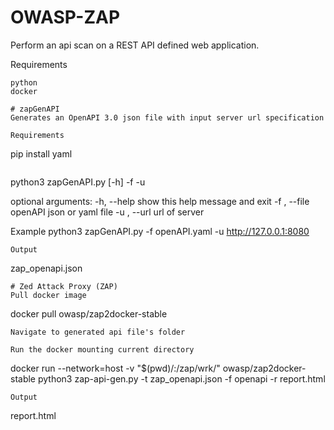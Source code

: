 # OWASP-ZAP
Perform an api scan on a REST API defined web application.

Requirements
```
python
docker

# zapGenAPI
Generates an OpenAPI 3.0 json file with input server url specification

Requirements
```
pip install yaml
```

```
python3 zapGenAPI.py [-h] -f  -u

optional arguments:
  -h, --help    show this help message and exit
  -f , --file   openAPI json or yaml file
  -u , --url    url of server
  
  
Example
python3 zapGenAPI.py -f openAPI.yaml -u http://127.0.0.1:8080
```
Output
```
zap_openapi.json
```
# Zed Attack Proxy (ZAP)
Pull docker image
```
docker pull owasp/zap2docker-stable
```
Navigate to generated api file's folder

Run the docker mounting current directory
```
docker run --network=host -v "$(pwd)/:/zap/wrk/" owasp/zap2docker-stable python3 zap-api-gen.py -t zap_openapi.json -f openapi -r report.html
```
Output
```
report.html
```

